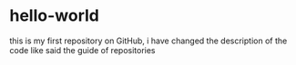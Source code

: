 # hello-world
this is my first repository on GitHub, i have changed the description of the code like said the guide of repositories
